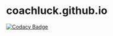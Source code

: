 # coachluck.github.io
[![Codacy Badge](https://api.codacy.com/project/badge/Grade/040b3134997647fc9dc611f1a04606ff)](https://app.codacy.com/manual/CoachLuck/coachluck.github.io?utm_source=github.com&utm_medium=referral&utm_content=CoachLuck/coachluck.github.io&utm_campaign=Badge_Grade_Dashboard)
